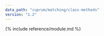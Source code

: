 ```yaml
---
data_path: "cuprum/matching/class-methods"
version: "1.2"
---
```


{% include reference/module.md %}
